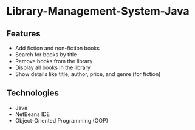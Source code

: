 # Library-Management-System-Java

## Features
- Add fiction and non-fiction books
- Search for books by title
- Remove books from the library
- Display all books in the library
- Show details like title, author, price, and genre (for fiction)

## Technologies
- Java
- NetBeans IDE
- Object-Oriented Programming (OOP)
